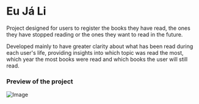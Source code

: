 # Eu Já Li

Project designed for users to register the books they have read, the ones they have stopped reading or the ones they want to read in the future.

Developed mainly to have greater clarity about what has been read during each user's life, providing insights into which topic was read the most, which year the most books were read and which books the user will still read.


### Preview of the project
![Image](https://github.com/user-attachments/assets/c1cd720a-346c-4e26-86a1-483edb628e42)
